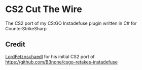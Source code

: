 # CS2 Cut The Wire
The CS2 port of my CS:GO Instadefuse plugin written in C# for CounterStrikeSharp


## Credit
[LordFetznschaedl](https://github.com/LordFetznschaedl) for his initial CS2 port of https://github.com/B3none/csgo-retakes-instadefuse

